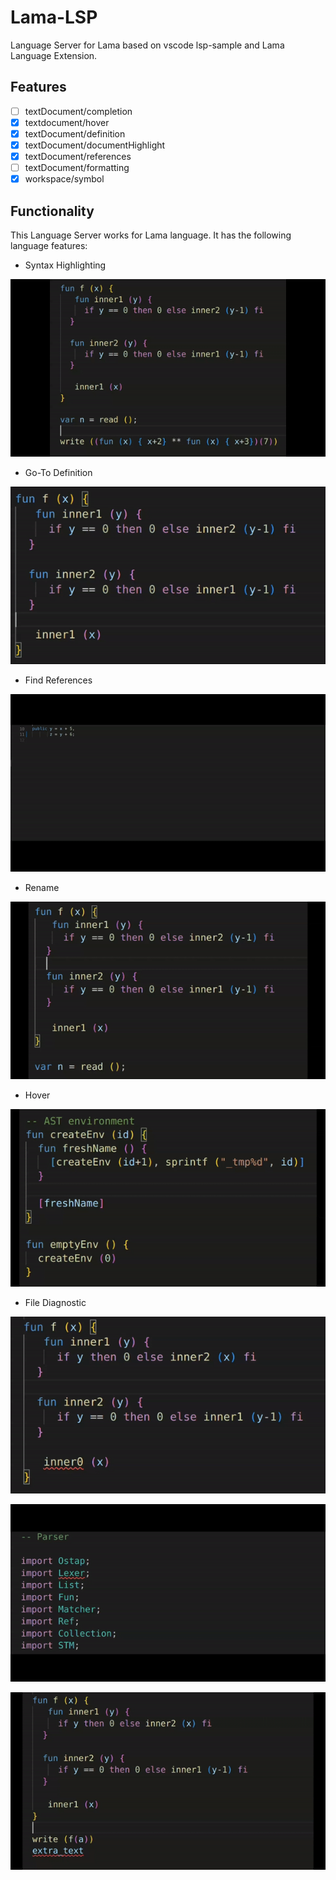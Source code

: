 
# Lama-LSP

Language Server for Lama based on vscode lsp-sample and Lama Language Extension.

## Features

- [ ] textDocument/completion
- [x] textdocument/hover
- [x] textDocument/definition
- [x] textDocument/documentHighlight
- [x] textDocument/references
- [ ] textDocument/formatting
- [x] workspace/symbol

## Functionality

This Language Server works for Lama language. It has the following language features:

- Syntax Highlighting

![hippo](./gif/symbol_highlighting.gif)

- Go-To Definition

![hippo](./gif/go_to_definition.gif)

- Find References
 
![hippo](./gif/find_references.gif)

- Rename

![hippo](./gif/rename.gif)

- Hover
  
![hippo](./gif/hover.gif)

- File Diagnostic

![hippo](./gif/nameerror.gif)

![hippo](./gif/importerror.gif)

![hippo](./gif/EOFerror.gif)
